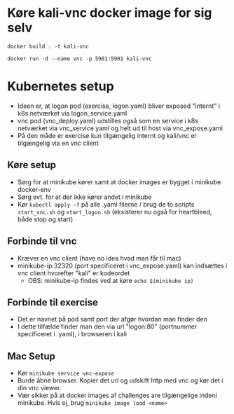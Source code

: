 # Køre kali-vnc docker image for sig selv
`docker build . -t kali-vnc`

`docker run -d --name vnc -p 5901:5901 kali-vnc`

# Kubernetes setup
- Ideen er, at logon pod (exercise, logon.yaml) bliver exposed
"internt" i k8s netværket via logon_service.yaml
- vnc pod (vnc_deploy.yaml) udstilles også som en service i k8s netværket via vnc_service.yaml og helt ud til host via vnc_expose.yaml
- På den måde er exercise kun tilgængelig internt og kali/vnc er tilgængelig via en vnc client

## Køre setup
- Sørg for at minikube kører samt at docker images er bygget i minikube docker-env
- Sørg evt. for at der ikke kører andet i minikube
- Kør `kubectl apply -f` på alle .yaml filerne / brug de to scripts `start_vnc.sh` og `start_logon.sh` (eksisterer nu også for heartbleed, både stop og start)

## Forbinde til vnc 
- Kræver en vnc client (have no idea hvad man får til mac)
- minikube-ip:32320 (port specificeret i vnc_expose.yaml) kan indsættes i vnc client hvorefter "kali" er kodeordet
    - OBS: minikube-ip findes ved at køre `echo $(minikube ip)`

## Forbinde til exercise
- Det er navnet på pod samt port der afgør hvordan man finder den
- I dette tilfælde finder man den via url "logon:80" (portnummer specificeret i .yaml), i browseren i kali

## Mac Setup
- Kør `minikube service vnc-expose`
- Burde åbne browser. Kopier det url og udskift http med vnc og kør det i din vnc viewer.
- Vær sikker på at docker images af challenges are tilgængelige indeni minikube. Hvis ej, brug `minikube image load <name>`